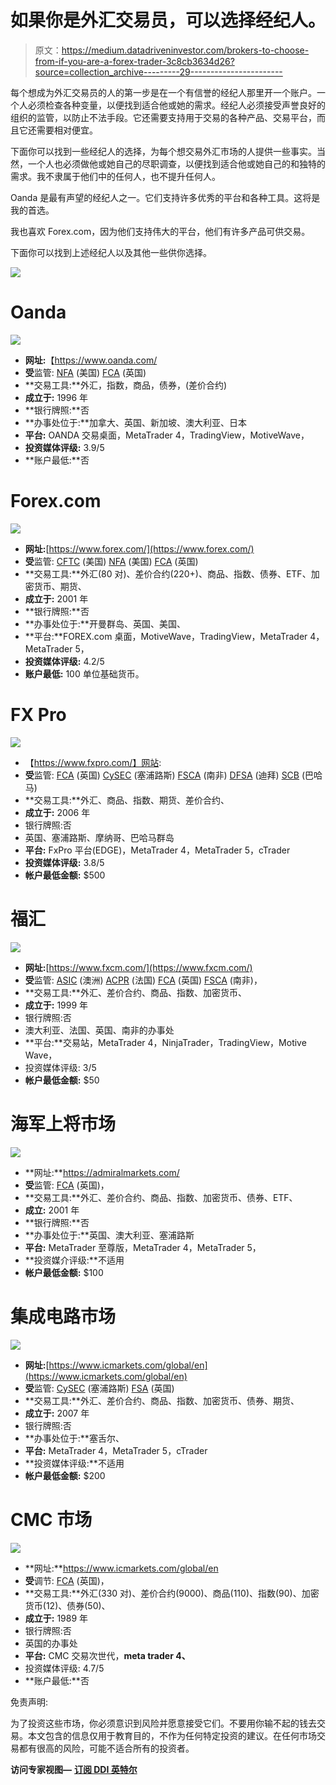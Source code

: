 # 如果你是外汇交易员，可以选择经纪人。

> 原文：<https://medium.datadriveninvestor.com/brokers-to-choose-from-if-you-are-a-forex-trader-3c8cb3634d26?source=collection_archive---------29----------------------->

每个想成为外汇交易员的人的第一步是在一个有信誉的经纪人那里开一个账户。一个人必须检查各种变量，以便找到适合他或她的需求。经纪人必须接受声誉良好的组织的监管，以防止不法手段。它还需要支持用于交易的各种产品、交易平台，而且它还需要相对便宜。

下面你可以找到一些经纪人的选择，为每个想交易外汇市场的人提供一些事实。当然，一个人也必须做他或她自己的尽职调查，以便找到适合他或她自己的和独特的需求。我不隶属于他们中的任何人，也不提升任何人。

Oanda 是最有声望的经纪人之一。它们支持许多优秀的平台和各种工具。这将是我的首选。

我也喜欢 Forex.com，因为他们支持伟大的平台，他们有许多产品可供交易。

下面你可以找到上述经纪人以及其他一些供你选择。

![](img/e9182804aef5f895afdc12bae1878f6a.png)

# Oanda

![](img/cea83682177e4983c36d75ef182db7a4.png)

*   **网址:**【https://www.oanda.com/ 
*   **受**监管: [NFA](https://www.nfa.futures.org/index.html) (美国) [FCA](https://www.fca.org.uk/) (英国)
*   **交易工具:**外汇，指数，商品，债券，(差价合约)
*   **成立于:** 1996 年
*   **银行牌照:**否
*   **办事处位于:**加拿大、英国、新加坡、澳大利亚、日本
*   **平台:** OANDA 交易桌面，MetaTrader 4，TradingView，MotiveWave，
*   **投资媒体评级:** 3.9/5
*   **账户最低:**否

# Forex.com

![](img/c6942556217472b653d4279af460de15.png)

*   **网址:**[https://www.forex.com/](https://www.forex.com/)
*   **受**监管: [CFTC](https://www.cftc.gov/) (美国) [NFA](https://www.nfa.futures.org/index.html) (美国) [FCA](https://www.fca.org.uk/) (英国)
*   **交易工具:**外汇(80 对)、差价合约(220+)、商品、指数、债券、ETF、加密货币、期货、
*   **成立于:** 2001 年
*   **银行牌照:**否
*   **办事处位于:**开曼群岛、英国、美国、
*   **平台:**FOREX.com 桌面，MotiveWave，TradingView，MetaTrader 4，MetaTrader 5，
*   **投资媒体评级:** 4.2/5
*   **账户最低:** 100 单位基础货币。

# FX Pro

![](img/29960693d6cc44fbe01a8d96649eef0f.png)

*   【https://www.fxpro.com/】网站:
*   **受**监管: [FCA](https://www.fca.org.uk/) (英国) [CySEC](https://www.cysec.gov.cy/en-GB/home/) (塞浦路斯) [FSCA](https://www.fsca.co.za/Pages/Default.aspx) (南非) [DFSA](https://www.dfsa.ae/) (迪拜) [SCB](https://www.scb.gov.bs/) (巴哈马)
*   **交易工具:**外汇、商品、指数、期货、差价合约、
*   **成立于:** 2006 年
*   银行牌照:否
*   英国、塞浦路斯、摩纳哥、巴哈马群岛
*   **平台:** FxPro 平台(EDGE)，MetaTrader 4，MetaTrader 5，cTrader
*   **投资媒体评级:** 3.8/5
*   **帐户最低金额:** $500

# 福汇

![](img/196ca7ae912a513bb342a345c6a394a4.png)

*   **网址:**[https://www.fxcm.com/](https://www.fxcm.com/)
*   **受**监管: [ASIC](https://www.asic.gov.au/) (澳洲) [ACPR](https://acpr.banque-france.fr/) (法国) [FCA](https://www.fca.org.uk/) (英国) [FSCA](https://www.fsca.co.za/Pages/Default.aspx) (南非)，
*   **交易工具:**外汇、差价合约、商品、指数、加密货币、
*   **成立于:** 1999 年
*   银行牌照:否
*   澳大利亚、法国、英国、南非的办事处
*   **平台:**交易站，MetaTrader 4，NinjaTrader，TradingView，Motive Wave，
*   投资媒体评级: 3/5
*   **帐户最低金额:** $50

# 海军上将市场

![](img/7b490cd5660879c64f48a0ee04262952.png)

*   **网址:**https://admiralmarkets.com/
*   **受**监管: [FCA](https://www.fca.org.uk/) (英国)，
*   **交易工具:**外汇、差价合约、商品、指数、加密货币、债券、ETF、
*   **成立:** 2001 年
*   **银行牌照:**否
*   **办事处位于:**英国、澳大利亚、塞浦路斯
*   **平台:** MetaTrader 至尊版，MetaTrader 4，MetaTrader 5，
*   **投资媒介评级:**不适用
*   **帐户最低金额:** $100

# 集成电路市场

![](img/f2094e8e94a1746977c1ff41d38ed6bc.png)

*   **网址:**[https://www.icmarkets.com/global/en](https://www.icmarkets.com/global/en)
*   **受**监管: [CySEC](https://www.cysec.gov.cy/en-GB/home/) (塞浦路斯) [FSA](https://www.fsa-uk.org/) (英国)
*   **交易工具:**外汇、差价合约、商品、指数、加密货币、债券、期货、
*   **成立于:** 2007 年
*   银行牌照:否
*   **办事处位于:**塞舌尔、
*   **平台:** MetaTrader 4，MetaTrader 5，cTrader
*   **投资媒体评级:**不适用
*   **帐户最低金额:** $200

# CMC 市场

![](img/8b92cc399c890bba60b955462b1cfd5d.png)

*   **网址:**https://www.icmarkets.com/global/en
*   **受**调节: [FCA](https://www.fca.org.uk/) (英国)，
*   **交易工具:**外汇(330 对)、差价合约(9000)、商品(110)、指数(90)、加密货币(12)、债券(50)、
*   **成立于:** 1989 年
*   银行牌照:否
*   英国的办事处
*   **平台:** CMC 交易次世代，**meta trader 4、**
*   投资媒体评级: 4.7/5
*   **账户最低:**否

免责声明:

为了投资这些市场，你必须意识到风险并愿意接受它们。不要用你输不起的钱去交易。本文包含的信息仅用于教育目的，不作为任何特定投资的建议。在任何市场交易都有很高的风险，可能不适合所有的投资者。

**访问专家视图—** [**订阅 DDI 英特尔**](https://datadriveninvestor.com/ddi-intel)